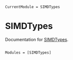 ```@meta
CurrentModule = SIMDTypes
```

# SIMDTypes

Documentation for [SIMDTypes](https://github.com/JuliaSIMD/SIMDTypes.jl).

```@index
```

```@autodocs
Modules = [SIMDTypes]
```
